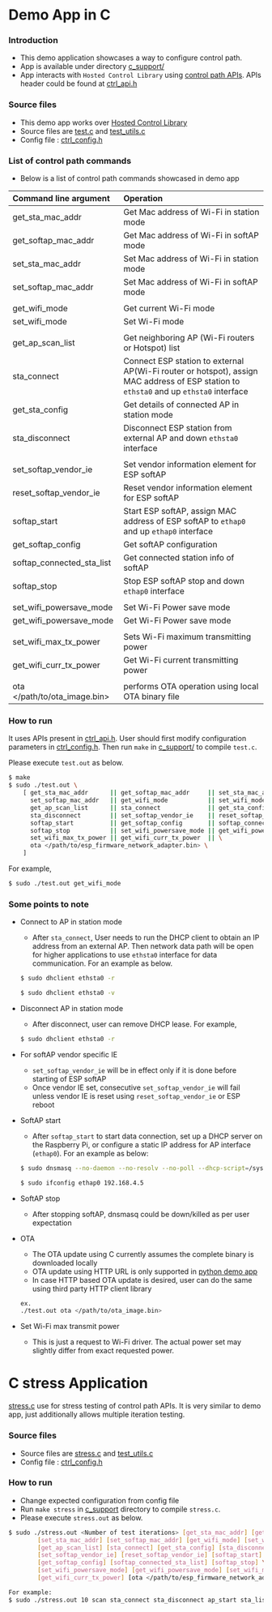# Demo App in C

### Introduction
- This demo application showcases a way to configure control path.
- App is available under directory [c_support/](../../host/linux/host_control/c_support)
- App interacts with `Hosted Control Library` using [control path APIs](./ctrl_apis.md). APIs header could be found at [ctrl_api.h](../../host/control_lib/include/ctrl_api.h)

### Source files
- This demo app works over [Hosted Control Library](../../host/control_lib/)
- Source files are [test.c](../../host/linux/host_control/c_support/test.c) and [test_utils.c](../../host/linux/host_control/c_support/test_utils.c)
- Config file : [ctrl_config.h](../../host/linux/host_control/c_support/ctrl_config.h)

### List of control path commands
- Below is a list of control path commands showcased in demo app

| Command line argument | Operation |
|:----|:----|
| get_sta_mac_addr | Get Mac address of Wi-Fi in station mode |
| get_softap_mac_addr | Get Mac address of Wi-Fi in softAP mode |
| set_sta_mac_addr | Set Mac address of Wi-Fi in station mode |
| set_softap_mac_addr | Set Mac address of Wi-Fi in softAP mode |
|||
| get_wifi_mode | Get current Wi-Fi mode |
| set_wifi_mode | Set Wi-Fi mode |
|||
| get_ap_scan_list | Get neighboring AP (Wi-Fi routers or Hotspot) list |
| sta_connect | Connect ESP station to external AP(Wi-Fi router or hotspot), assign MAC address of ESP station to `ethsta0` and up `ethsta0` interface |
| get_sta_config | Get details of connected AP in station mode |
| sta_disconnect | Disconnect ESP station from external AP and down `ethsta0` interface |
|||
| set_softap_vendor_ie | Set vendor information element for ESP softAP |
| reset_softap_vendor_ie | Reset vendor information element for ESP softAP |
| softap_start | Start ESP softAP, assign MAC address of ESP softAP to `ethap0` and up `ethap0` interface |
| get_softap_config | Get softAP configuration |
| softap_connected_sta_list | Get connected station info of softAP |
| softap_stop | Stop ESP softAP stop and down `ethap0` interface |
|||
| set_wifi_powersave_mode | Set Wi-Fi Power save mode |
| get_wifi_powersave_mode | Get Wi-Fi Power save mode |
|||
| set_wifi_max_tx_power | Sets Wi-Fi maximum transmitting power |
| get_wifi_curr_tx_power | Get Wi-Fi current transmitting power |
|||
| ota </path/to/ota_image.bin> | performs OTA operation using local OTA binary file |


### How to run
It uses APIs present in [ctrl_api.h](../../host/control_lib/include/ctrl_api.h). User should first modify configuration parameters in [ctrl_config.h](../../host/linux/host_control/c_support/ctrl_config.h). Then run `make` in [c_support/](../../host/linux/host_control/c_support) to compile `test.c`.

Please execute `test.out` as below.

```sh
$ make
$ sudo ./test.out \
	[ get_sta_mac_addr      || get_softap_mac_addr     || set_sta_mac_addr          || \
	  set_softap_mac_addr   || get_wifi_mode           || set_wifi_mode             || \
	  get_ap_scan_list      || sta_connect             || get_sta_config            || \
	  sta_disconnect        || set_softap_vendor_ie    || reset_softap_vendor_ie    || \
	  softap_start          || get_softap_config       || softap_connected_sta_list || \
	  softap_stop           || set_wifi_powersave_mode || get_wifi_powersave_mode   || \
	  set_wifi_max_tx_power || get_wifi_curr_tx_power  || \
	  ota </path/to/esp_firmware_network_adapter.bin> \
	]
```
For example,
```sh
$ sudo ./test.out get_wifi_mode
```

### Some points to note
- Connect to AP in station mode
  - After `sta_connect`, User needs to run the DHCP client to obtain an IP address from an external AP. Then network data path will be open for higher applications to use `ethsta0` interface for data communication. For an example as below.

  ```sh
  $ sudo dhclient ethsta0 -r

  $ sudo dhclient ethsta0 -v
  ```

- Disconnect AP in station mode
  - After disconnect, user can remove DHCP lease. For example,

  ```sh
  $ sudo dhclient ethsta0 -r
  ```

- For softAP vendor specific IE
  - `set_softap_vendor_ie` will be in effect only if it is done before starting of ESP softAP
  - Once vendor IE set, consecutive `set_softap_vendor_ie` will fail unless vendor IE is reset using `reset_softap_vendor_ie` or ESP reboot
- SoftAP start
  - After `softap_start` to start data connection, set up a DHCP server on the Raspberry Pi, or configure a static IP address for AP interface (`ethap0`). For an example as below:

  ```sh
  $ sudo dnsmasq --no-daemon --no-resolv --no-poll --dhcp-script=/system/bin/dhcp_announce --dhcp-range=192.168.4.1,192.168.4.20,1h

  $ sudo ifconfig ethap0 192.168.4.5
  ```

- SoftAP stop
  - After stopping softAP, dnsmasq could be down/killed as per user expectation

- OTA
  - The OTA update using C currently assumes the complete binary is downloaded locally
  - OTA update using HTTP URL is only supported in [python demo app](python_demo.md#ota-update)
  - In case HTTP based OTA update is desired, user can do the same using third party HTTP client library

  ```sh
  ex.
  ./test.out ota </path/to/ota_image.bin>
  ```

- Set Wi-Fi max transmit power
  - This is just a request to Wi-Fi driver. The actual power set may slightly differ from exact requested power.

# C stress Application

[stress.c](../../host/linux/host_control/c_support/stress.c) use for stress testing of control path APIs. It is very similar to demo app, just additionally allows multiple iteration testing.

### Source files
- Source files are [stress.c](../../host/linux/host_control/c_support/stress.c) and [test_utils.c](../../host/linux/host_control/c_support/test_utils.c)
- Config file : [ctrl_config.h](../../host/linux/host_control/c_support/ctrl_config.h)

### How to run
- Change expected configuration from config file
- Run `make stress` in [c_support](../../host/linux/host_control/c_support) directory to compile `stress.c`.
- Please execute `stress.out` as below.

```sh
$ sudo ./stress.out <Number of test iterations> [get_sta_mac_addr] [get_softap_mac_addr] \
		[set_sta_mac_addr] [set_softap_mac_addr] [get_wifi_mode] [set_wifi_mode] \
		[get_ap_scan_list] [sta_connect] [get_sta_config] [sta_disconnect] \
		[set_softap_vendor_ie] [reset_softap_vendor_ie] [softap_start] \
		[get_softap_config] [softap_connected_sta_list] [softap_stop] \
		[set_wifi_powersave_mode] [get_wifi_powersave_mode] [set_wifi_max_tx_power] \
		[get_wifi_curr_tx_power] [ota </path/to/esp_firmware_network_adaptor.bin>]

For example:
$ sudo ./stress.out 10 scan sta_connect sta_disconnect ap_start sta_list ap_stop wifi_tx_power

```
